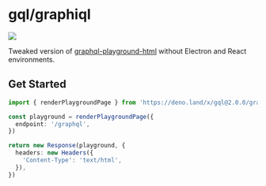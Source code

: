 # gql/graphiql

[![][docs-badge]][docs]

Tweaked version of
[graphql-playground-html](https://github.com/graphql/graphql-playground/tree/main/packages/graphql-playground-html)
without Electron and React environments.

## Get Started

```ts
import { renderPlaygroundPage } from 'https://deno.land/x/gql@2.0.0/graphiql/render.ts'

const playground = renderPlaygroundPage({
  endpoint: '/graphql',
})

return new Response(playground, {
  headers: new Headers({
    'Content-Type': 'text/html',
  }),
})
```

[docs-badge]: https://img.shields.io/github/v/release/deno-libs/gql?label=Docs&logo=deno&style=for-the-badge&color=DD3FAA
[docs]: https://doc.deno.land/https/deno.land/x/gql/graphiql/render.ts
